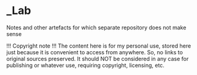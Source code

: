 # _Lab
Notes and other artefacts for which separate repository does not make sense

!!! Copyright note !!!
The content here is for my personal use, stored here just because it is convenient to access from anywhere. So, no links to original sources preserved. It should NOT be considered in any case for publishing or whatever use, requiring copyright, licensing, etc. 
